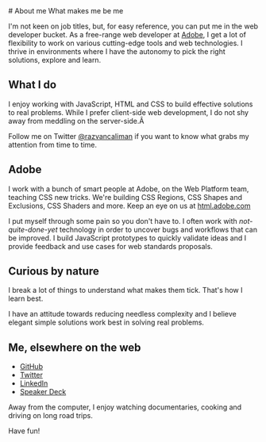 <div class="greeting slim">
# About me
What makes me be me
</div>
<div id="post">

I'm not keen on job titles, but, for easy reference, you can put me in the web developer bucket. As a free-range web developer at [Adobe](http://www.adobe.com), I get a lot of flexibility to work on various cutting-edge tools and web technologies. I thrive in environments where I have the autonomy to pick the right solutions, explore and learn.

## What I do

I enjoy working with JavaScript, HTML and CSS to build effective solutions to real problems. While I prefer client-side web development, I do not shy away from meddling on the server-side.Â

Follow me on Twitter [@razvancaliman](https://twitter.com/razvancaliman) if you want to know what grabs my attention from time to time.

## Adobe

I work with a bunch of smart people at Adobe, on the Web Platform team, teaching CSS new tricks. We're building CSS Regions, CSS Shapes and Exclusions, CSS Shaders and more.  Keep an eye on us at [html.adobe.com](http://html.adobe.com)

I put myself through some pain so you don't have to. I often work with *not-quite-done-yet* technology in order to uncover bugs and workflows that can be improved. I build JavaScript prototypes to quickly validate ideas and I provide feedback and use cases for web standards proposals.

## Curious by nature

I break a lot of things to understand what makes them tick. That's how I learn best.

I have an attitude towards reducing needless complexity and I believe elegant simple solutions work best in solving real problems.

## Me, elsewhere on the web

  - [GitHub](https://github.com/oslego)
  - [Twitter](https://twitter.com/razvancaliman)
  - [LinkedIn](http://linkedin.com/in/razvancaliman)
  - [Speaker Deck](https://speakerdeck.com/u/razvancaliman)

Away from the computer, I enjoy watching documentaries, cooking and driving on long road trips.

Have fun!

